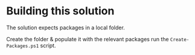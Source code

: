 # Building this solution

The solution expects packages in a local folder.

Create the folder & populate it with the relevant packages run the `Create-Packages.ps1` script.

